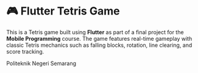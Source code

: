 # 🎮 Flutter Tetris Game

This is a Tetris game built using **Flutter** as part of a final project for the **Mobile Programming** course. The game features real-time gameplay with classic Tetris mechanics such as falling blocks, rotation, line clearing, and score tracking.

Politeknik Negeri Semarang
